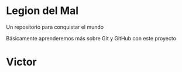 # Legion del Mal
Un repositorio para conquistar el mundo

Básicamente aprenderemos más sobre Git y GitHub con este proyecto



# Victor